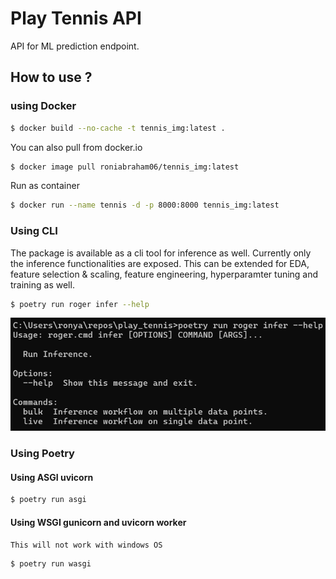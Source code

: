 # Play Tennis API

API for ML prediction endpoint.

## How to use ?

### using Docker

```sh
$ docker build --no-cache -t tennis_img:latest .
```

You can also pull from docker.io

```sh
$ docker image pull roniabraham06/tennis_img:latest
```

Run as container

```sh
$ docker run --name tennis -d -p 8000:8000 tennis_img:latest
```

### Using CLI

The package is available as a cli tool for inference as well. Currently only the inference functionalities are exposed. This can be extended for EDA, feature selection & scaling, feature engineering, hyperparamter tuning and training as well.

```sh
$ poetry run roger infer --help
```

![infer commands](./images/roger_infer_cli.png?raw=true "Inference Sub Commands")

### Using Poetry

#### Using ASGI uvicorn

```sh
$ poetry run asgi
```

#### Using WSGI gunicorn and uvicorn worker

`This will not work with windows OS`

```sh
$ poetry run wasgi
```